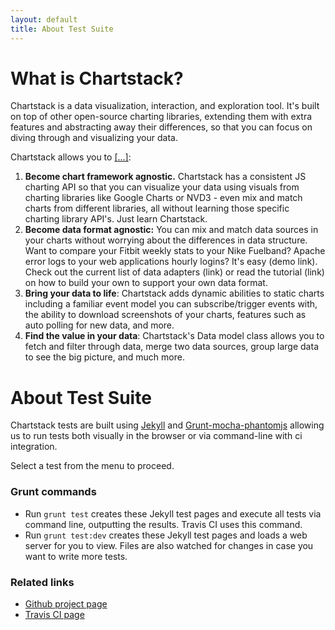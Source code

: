 ```yaml
---
layout: default
title: About Test Suite
---
```

# What is Chartstack?

Chartstack is a data visualization, interaction, and exploration tool. It's built on top of other open-source charting libraries, extending them with extra features and abstracting away their differences, so that you can focus on diving through and visualizing your data.

Chartstack allows you to <a href="#" onclick="document.getElementsByTagName('ol')[0].style.display = 'block'; return false;">[...]</a>:

1. **Become chart framework agnostic.** Chartstack has a consistent JS charting API so that you can visualize your data using visuals from charting libraries like Google Charts or NVD3 - even mix and match charts from different libraries, all without learning those specific charting library API's. Just learn Chartstack.
2. **Become data format agnostic:** You can mix and match data sources in your charts without worrying about the differences in data structure. Want to compare your Fitbit weekly stats to your Nike Fuelband? Apache error logs to your web applications hourly logins?  It's easy (demo link). Check out the current list of data adapters (link) or read the tutorial (link) on how to build your own to support your own data format.
3. **Bring your data to life**: Chartstack adds dynamic abilities to static charts including a familiar event model you can subscribe/trigger events with, the ability to download screenshots of your charts, features such as auto polling for new data, and more.
4. **Find the value in your data**: Chartstack's Data model class allows you to fetch and filter through data, merge two data sources, group large data to see the big picture, and much more.

<script>
document.getElementsByTagName('ol')[0].style.display = 'none';
</script>

# About Test Suite
Chartstack tests are built using [Jekyll](http://jekyllrb.com) and [Grunt-mocha-phantomjs](https://github.com/jdcataldo/grunt-mocha-phantomjs) allowing us to run tests both visually in the browser or via command-line with ci integration.

Select a test from the menu to proceed.

### Grunt commands
* Run `grunt test` creates these Jekyll test pages and execute all tests via command line, outputting the results.  Travis CI uses this command.
* Run `grunt test:dev` creates these Jekyll test pages and loads a web server for you to view.  Files are also watched for changes in case you want to write more tests.

### Related links

* [Github project page](https://github.com/keenlabs/chartstack)
* [Travis CI page](https://magnum.travis-ci.com/keenlabs/chartstack)
